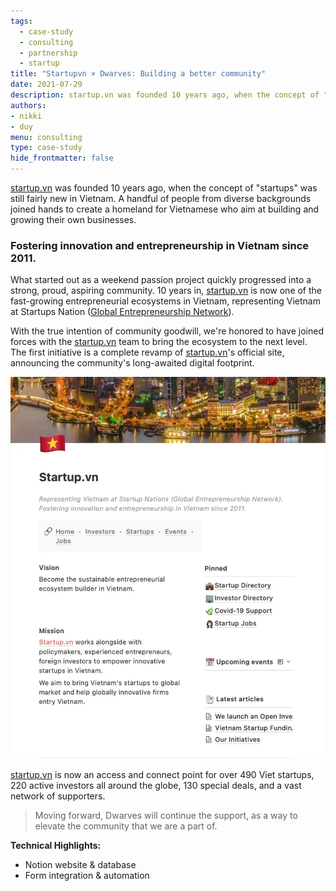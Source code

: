 ```yaml
---
tags: 
  - case-study
  - consulting
  - partnership
  - startup
title: "Startupvn × Dwarves: Building a better community"
date: 2021-07-29
description: startup.vn was founded 10 years ago, when the concept of "startups" was still fairly new in Vietnam. A handful of people from diverse backgrounds joined hands to create a homeland for Vietnamese who aim at building and growing their own businesses.
authors: 
- nikki
- duy
menu: consulting
type: case-study
hide_frontmatter: false
---
```


[startup.vn](http://startup.vn/) was founded 10 years ago, when the concept of "startups" was still fairly new in Vietnam. A handful of people from diverse backgrounds joined hands to create a homeland for Vietnamese who aim at building and growing their own businesses.

### Fostering innovation and entrepreneurship in Vietnam since 2011.
What started out as a weekend passion project quickly progressed into a strong, proud, aspiring community. 10 years in, [startup.vn](http://startup.vn/) is now one of the fast-growing entrepreneurial ecosystems in Vietnam, representing Vietnam at Startups Nation ([Global Entrepreneurship Network](https://www.genglobal.org/)).

With the true intention of community goodwill, we're honored to have joined forces with the [startup.vn](http://startup.vn/) team to bring the ecosystem to the next level. The first initiative is a complete revamp of [startup.vn](http://startup.vn/)'s official site, announcing the community's long-awaited digital footprint.

![](assets/startupvn_ea2ffe136a0c7d8ccd7e9dd9c6919b62_md5.webp)

[startup.vn](http://startup.vn/) is now an access and connect point for over 490 Viet startups, 220 active investors all around the globe, 130 special deals, and a vast network of supporters.

>
> Moving forward, Dwarves will continue the support, as a way to elevate the community that we are a part of.

**Technical Highlights:**
- Notion website & database
- Form integration & automation
